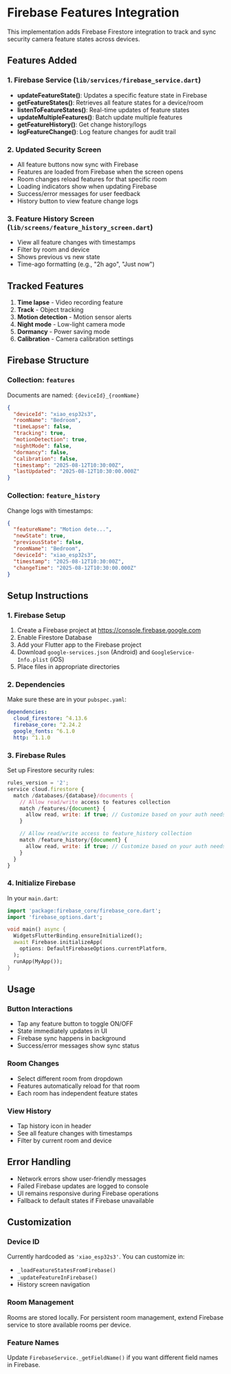 # Firebase Features Integration

This implementation adds Firebase Firestore integration to track and sync security camera feature states across devices.

## Features Added

### 1. Firebase Service (`lib/services/firebase_service.dart`)

- **updateFeatureState()**: Updates a specific feature state in Firebase
- **getFeatureStates()**: Retrieves all feature states for a device/room
- **listenToFeatureStates()**: Real-time updates of feature states
- **updateMultipleFeatures()**: Batch update multiple features
- **getFeatureHistory()**: Get change history/logs
- **logFeatureChange()**: Log feature changes for audit trail

### 2. Updated Security Screen

- All feature buttons now sync with Firebase
- Features are loaded from Firebase when the screen opens
- Room changes reload features for that specific room
- Loading indicators show when updating Firebase
- Success/error messages for user feedback
- History button to view feature change logs

### 3. Feature History Screen (`lib/screens/feature_history_screen.dart`)

- View all feature changes with timestamps
- Filter by room and device
- Shows previous vs new state
- Time-ago formatting (e.g., "2h ago", "Just now")

## Tracked Features

1. **Time lapse** - Video recording feature
2. **Track** - Object tracking
3. **Motion detection** - Motion sensor alerts
4. **Night mode** - Low-light camera mode
5. **Dormancy** - Power saving mode
6. **Calibration** - Camera calibration settings

## Firebase Structure

### Collection: `features`

Documents are named: `{deviceId}_{roomName}`

```json
{
  "deviceId": "xiao_esp32s3",
  "roomName": "Bedroom",
  "timeLapse": false,
  "tracking": true,
  "motionDetection": true,
  "nightMode": false,
  "dormancy": false,
  "calibration": false,
  "timestamp": "2025-08-12T10:30:00Z",
  "lastUpdated": "2025-08-12T10:30:00.000Z"
}
```

### Collection: `feature_history`

Change logs with timestamps:

```json
{
  "featureName": "Motion dete...",
  "newState": true,
  "previousState": false,
  "roomName": "Bedroom",
  "deviceId": "xiao_esp32s3",
  "timestamp": "2025-08-12T10:30:00Z",
  "changeTime": "2025-08-12T10:30:00.000Z"
}
```

## Setup Instructions

### 1. Firebase Setup

1. Create a Firebase project at https://console.firebase.google.com
2. Enable Firestore Database
3. Add your Flutter app to the Firebase project
4. Download `google-services.json` (Android) and `GoogleService-Info.plist` (iOS)
5. Place files in appropriate directories

### 2. Dependencies

Make sure these are in your `pubspec.yaml`:

```yaml
dependencies:
  cloud_firestore: ^4.13.6
  firebase_core: ^2.24.2
  google_fonts: ^6.1.0
  http: ^1.1.0
```

### 3. Firebase Rules

Set up Firestore security rules:

```javascript
rules_version = '2';
service cloud.firestore {
  match /databases/{database}/documents {
    // Allow read/write access to features collection
    match /features/{document} {
      allow read, write: if true; // Customize based on your auth needs
    }

    // Allow read/write access to feature_history collection
    match /feature_history/{document} {
      allow read, write: if true; // Customize based on your auth needs
    }
  }
}
```

### 4. Initialize Firebase

In your `main.dart`:

```dart
import 'package:firebase_core/firebase_core.dart';
import 'firebase_options.dart';

void main() async {
  WidgetsFlutterBinding.ensureInitialized();
  await Firebase.initializeApp(
    options: DefaultFirebaseOptions.currentPlatform,
  );
  runApp(MyApp());
}
```

## Usage

### Button Interactions

- Tap any feature button to toggle ON/OFF
- State immediately updates in UI
- Firebase sync happens in background
- Success/error messages show sync status

### Room Changes

- Select different room from dropdown
- Features automatically reload for that room
- Each room has independent feature states

### View History

- Tap history icon in header
- See all feature changes with timestamps
- Filter by current room and device

## Error Handling

- Network errors show user-friendly messages
- Failed Firebase updates are logged to console
- UI remains responsive during Firebase operations
- Fallback to default states if Firebase unavailable

## Customization

### Device ID

Currently hardcoded as `'xiao_esp32s3'`. You can customize in:

- `_loadFeatureStatesFromFirebase()`
- `_updateFeatureInFirebase()`
- History screen navigation

### Room Management

Rooms are stored locally. For persistent room management, extend Firebase service to store available rooms per device.

### Feature Names

Update `FirebaseService._getFieldName()` if you want different field names in Firebase.
